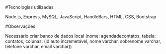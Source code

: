 #Tecnologias utilizadas

Node.js, Express, MySQL, JavaScript, HandleBars, HTML, CSS, Bootstrap

#Observações

Necessário criar banco de dados local (nome: agendadecontatos, tabela: contatos, colunas: (id auto incremetável, nome varchar, sobrenome varchar, telefone varchar, email varchar))
